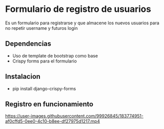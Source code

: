 
# Formulario de registro de usuarios

Es un formulario para registrarse y que almacene los nuevos usuarios para no repetir username y futuros login

## Dependencias 

- Uso de template de bootstrap como base
- Crispy forms para el formulario

## Instalacion 

- pip install django-crispy-forms 


## Registro en funcionamiento 


https://user-images.githubusercontent.com/99926845/183774951-af0cffd5-0ee0-4c10-b8ee-df27975d1217.mp4









